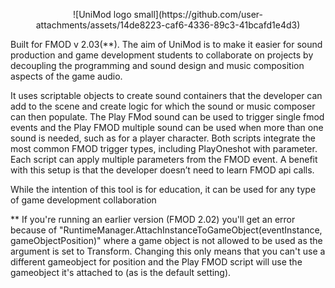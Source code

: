 <p align="center">
![UniMod logo small](https://github.com/user-attachments/assets/14de8223-caf6-4336-89c3-41bcafd1e4d3)



</p>


Built for FMOD v 2.03(**). 
The aim of UniMod is to make it easier for sound production and game development students to collaborate on projects by decoupling the programming and sound design and music composition aspects of the game audio.

It uses scriptable objects to create sound containers that the developer can add to the scene and create logic for which the sound or music composer can then populate. The Play FMod sound can be used to trigger single fmod events and the Play FMOD multiple sound can be used when more than one sound is needed, such as for a player character. Both scripts integrate the most common FMOD trigger types, including PlayOneshot with parameter. Each script can apply multiple parameters from the FMOD event. 
A benefit with this setup is that the developer doesn’t need to learn FMOD api calls. 

While the intention of this tool is for education, it can be used for any type of game development collaboration














** If you're running an earlier version (FMOD 2.02) you'll get an error because of "RuntimeManager.AttachInstanceToGameObject(eventInstance, gameObjectPosition)" where a game object is not allowed to be used as the argument is set to Transform. Changing this only means that you can't use a different gameobject for position and the Play FMOD script will use the gameobject it's attached to (as is the default setting). 
